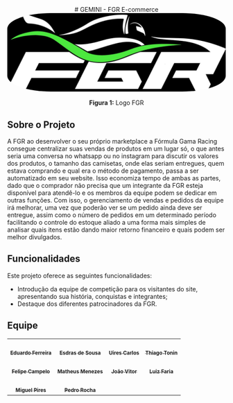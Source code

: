 <center>
# <a>GEMINI - FGR E-commerce</a>
</center>

<div style="text-align: center;">
    <img src="assets/logo.jpg"  alt = 'LOGO FGR' style="width: 80vw; border-radius: 20%;"/>
    <p><b>Figura 1:</b> Logo FGR</p>
</div>




## <a> Sobre o Projeto</a>

A FGR ao desenvolver o seu próprio marketplace a Fórmula Gama Racing consegue centralizar suas vendas de produtos em um lugar só, o que antes seria uma conversa no whatsapp ou no instagram para discutir os valores dos produtos, o tamanho das camisetas, onde elas seriam entregues, quem estava comprando e qual era o método de pagamento, passa a ser automatizado em seu website.
Isso economiza tempo de ambas as partes, dado que o comprador não precisa que um integrante da FGR esteja disponível para atendê-lo e os membros da equipe podem se dedicar em outras funções.
Com isso, o gerenciamento de vendas e pedidos da equipe irá melhorar, uma vez que poderão ver se um pedido ainda deve ser entregue, assim como o número de pedidos em um determinado período facilitando o controle do estoque aliado a uma forma mais simples de analisar quais itens estão dando maior retorno financeiro e quais podem ser melhor divulgados.

## <a> Funcionalidades </a>

Este projeto oferece as seguintes funcionalidades:

- Introdução da equipe de competição para os visitantes do site, apresentando sua história, conquistas e integrantes;
- Destaque dos diferentes patrocinadores da FGR.


## <a> Equipe </a>
<center>
<table>
  <tr>
    <td align="center"><a href="https://github.com/eduardoferre"><img style="border-radius: 50%;" src="https://avatars.githubusercontent.com/u/67663168?v=4" width="100px;" alt=""/><br /><sub><b>Eduardo Ferreira</b></sub></a></td>
    <td align="center"><a href="https://github.com/Edzada"><img style="border-radius: 50%;" src="https://avatars.githubusercontent.com/u/122990164?v=4" width="100px;" alt=""/><br /><sub><b>Esdras de Sousa</b></sub></a></td>
    <td align="center"><a href="https://github.com/uires2023"><img style="border-radius: 50%;" src="https://avatars.githubusercontent.com/u/88348553?v=4" width="100px;" alt=""/><br /><sub><b>Uires Carlos</b></sub></a></td>
    <td align="center"><a href="https://github.com/audittmega"><img style="border-radius: 50%;" src="https://avatars.githubusercontent.com/u/143733162?v=4" width="100px;" alt=""/><br /><sub><b>Thiago Tonin</b></sub></a></td>
  </tr>
  <tr>
    <td align="center"><a href="https://github.com/felipeacampelo"><img style="border-radius: 50%;" src="https://avatars.githubusercontent.com/u/169858938?v=4" width="100px;" alt=""/><br /><sub><b>Felipe Campelo</b></sub></a></td>
    <td align="center"><a href="https://github.com/iBizu"><img style="border-radius: 50%;" src="https://avatars.githubusercontent.com/u/108238526?v=4" width="100px;" alt=""/><br /><sub><b>Matheus Menezes</b></sub></a></td>
    <td align="center"><a href="https://github.com/jv-ibiapina"><img style="border-radius: 50%;" src="https://avatars.githubusercontent.com/u/151571305?v=4" width="100px;" alt=""/><br /><sub><b>João Vitor</b></sub></a></td>
    <td align="center"><a href="https://github.com/luizfaria1989"><img style="border-radius: 50%;" src="https://avatars.githubusercontent.com/u/90045018?v=4" width="100px;" alt=""/><br /><sub><b>Luiz Faria</b></sub></a></td>
  </tr>
  <tr>
    <td align="center"><a href="https://github.com/miguelpiresgomes25"><img style="border-radius: 50%;" src="https://avatars.githubusercontent.com/u/119467483?v=4" width="100px;" alt=""/><br /><sub><b>Miguel Pires</b></sub></a></td>
    <td align="center"><a href="https://github.com/pedrorocharfl"><img style="border-radius: 50%;" src="https://avatars.githubusercontent.com/u/144711802?v=4" width="100px;" alt=""/><br /><sub><b>Pedro Rocha</b></sub></a></td>
  </tr>
</table>
</center>